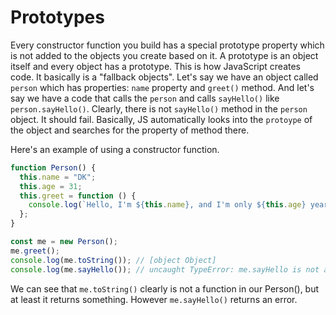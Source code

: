 # Prototypes

Every constructor function you build has a special prototype property which is not added to the objects you create based on it. A prototype is an object itself and every object has a prototype. This is how JavaScript creates code. It basically is a "fallback objects".
Let's say we have an object called `person` which has properties: `name` property and `greet()` method. And let's say we have a code that calls the `person` and calls `sayHello()` like `person.sayHello()`. Clearly, there is not `sayHello()` method in the `person` object. It should fail. Basically, JS automatically looks into the `protoype` of the object and searches for the property of method there.

Here's an example of using a constructor function.

```javascript
function Person() {
  this.name = "DK";
  this.age = 31;
  this.greet = function () {
    console.log(`Hello, I'm ${this.name}, and I'm only ${this.age} years old`);
  };
}

const me = new Person();
me.greet();
console.log(me.toString()); // [object Object]
console.log(me.sayHello()); // uncaught TypeError: me.sayHello is not a function
```

We can see that `me.toString()` clearly is not a function in our Person(), but at least it returns something. However `me.sayHello()` returns an error.

